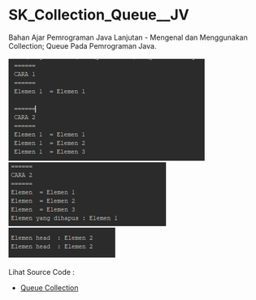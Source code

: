 # SK_Collection_Queue__JV
Bahan Ajar Pemrograman Java Lanjutan - Mengenal dan Menggunakan Collection; Queue Pada Pemrograman Java.<br><br>
<img src="https://github.com/RizkyKhapidsyah/SK_Collection_Queue__JV/blob/master/result/001.PNG">
<img src="https://github.com/RizkyKhapidsyah/SK_Collection_Queue__JV/blob/master/result/002.PNG">
<img src="https://github.com/RizkyKhapidsyah/SK_Collection_Queue__JV/blob/master/result/003.PNG"><br><br>
Lihat Source Code :<br>
- <a href="https://github.com/RizkyKhapidsyah/SK_Collection_Queue__JV/blob/master/src/com/rizkykhapidsyah/Queue_Collection.java">Queue Collection</a>

